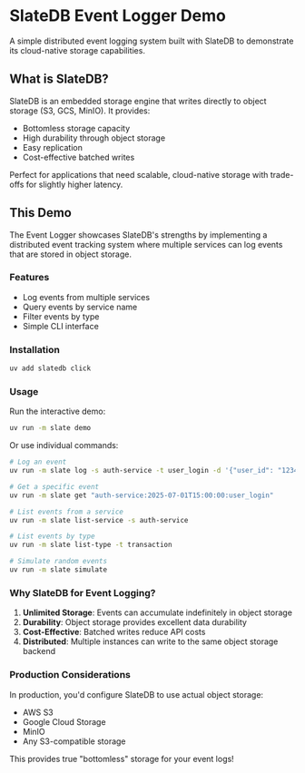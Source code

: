 # SlateDB Event Logger Demo

A simple distributed event logging system built with SlateDB to demonstrate its cloud-native storage capabilities.

## What is SlateDB?

SlateDB is an embedded storage engine that writes directly to object storage (S3, GCS, MinIO). It provides:
- Bottomless storage capacity
- High durability through object storage
- Easy replication
- Cost-effective batched writes

Perfect for applications that need scalable, cloud-native storage with trade-offs for slightly higher latency.

## This Demo

The Event Logger showcases SlateDB's strengths by implementing a distributed event tracking system where multiple services can log events that are stored in object storage.

### Features

- Log events from multiple services
- Query events by service name
- Filter events by type
- Simple CLI interface

### Installation

```bash
uv add slatedb click
```

### Usage

Run the interactive demo:
```bash
uv run -m slate demo
```

Or use individual commands:

```bash
# Log an event
uv run -m slate log -s auth-service -t user_login -d '{"user_id": "12345"}'

# Get a specific event
uv run -m slate get "auth-service:2025-07-01T15:00:00:user_login"

# List events from a service
uv run -m slate list-service -s auth-service

# List events by type
uv run -m slate list-type -t transaction

# Simulate random events
uv run -m slate simulate
```

### Why SlateDB for Event Logging?

1. **Unlimited Storage**: Events can accumulate indefinitely in object storage
2. **Durability**: Object storage provides excellent data durability
3. **Cost-Effective**: Batched writes reduce API costs
4. **Distributed**: Multiple instances can write to the same object storage backend

### Production Considerations

In production, you'd configure SlateDB to use actual object storage:
- AWS S3
- Google Cloud Storage
- MinIO
- Any S3-compatible storage

This provides true "bottomless" storage for your event logs!